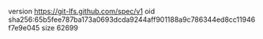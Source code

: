 version https://git-lfs.github.com/spec/v1
oid sha256:65b5fee787ba173a0693dcda9244aff901188a9c786344ed8cc11946f7e9e045
size 62699
